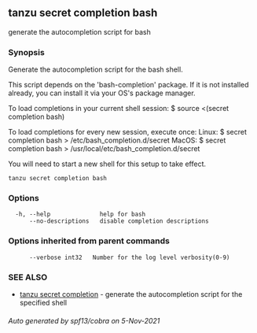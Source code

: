 ## tanzu secret completion bash

generate the autocompletion script for bash

### Synopsis


Generate the autocompletion script for the bash shell.

This script depends on the 'bash-completion' package.
If it is not installed already, you can install it via your OS's package manager.

To load completions in your current shell session:
$ source <(secret completion bash)

To load completions for every new session, execute once:
Linux:
  $ secret completion bash > /etc/bash_completion.d/secret
MacOS:
  $ secret completion bash > /usr/local/etc/bash_completion.d/secret

You will need to start a new shell for this setup to take effect.
  

```
tanzu secret completion bash
```

### Options

```
  -h, --help              help for bash
      --no-descriptions   disable completion descriptions
```

### Options inherited from parent commands

```
      --verbose int32   Number for the log level verbosity(0-9)
```

### SEE ALSO

* [tanzu secret completion](tanzu_secret_completion.md)	 - generate the autocompletion script for the specified shell

###### Auto generated by spf13/cobra on 5-Nov-2021
